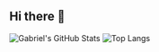 ## Hi there 👋
![Gabriel's GitHub Stats](https://github-readme-stats.vercel.app/api?username=DropTheBeat04&show_icons=true&theme=dark)
![Top Langs](.https://github-readme-stats.vercel.app/api/top-langs/?username=DropTheBeat04&layout=compact&theme=radical)
<!--
**DropTheBeat04/DropTheBeat04** is a ✨ _special_ ✨ repository because its `README.md` (this file) appears on your GitHub profile.

Here are some ideas to get you started:

- 🔭 I’m currently working on ...
- 🌱 I’m currently learning ...
- 👯 I’m looking to collaborate on ...
- 🤔 I’m looking for help with ...
- 💬 Ask me about ...
- 📫 How to reach me: ...
- 😄 Pronouns: ...
- ⚡ Fun fact: ...
-->
